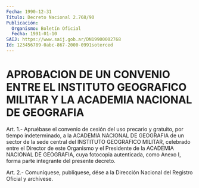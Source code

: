 ```yaml
---
Fecha: 1990-12-31
Título: Decreto Nacional 2.768/90
Publicación:
  Organismo: Boletín Oficial
  Fecha: 1991-01-10
SAIJ: https://www.saij.gob.ar/DN19900002768
Id: 123456789-0abc-867-2000-0991soterced
---
```

# APROBACION DE UN CONVENIO ENTRE EL INSTITUTO GEOGRAFICO MILITAR Y LA ACADEMIA NACIONAL DE GEOGRAFIA

<a id="1"></a>
Art.  1.-  Apruébase  el convenio de cesión del uso precario y gratuito,  por tiempo indeterminado,  a  la  ACADEMIA  NACIONAL  DE GEOGRAFIA de  un sector de la sede central del INSTITUTO GEOGRAFICO MILITAR, celebrado  entre  el  Director  de  este  Organismo  y  el Presidente  de  la  ACADEMIA  NACIONAL DE GEOGRAFIA, cuya fotocopia autenticada,  como Anexo I, forma  parte  integrante  del  presente decreto.

<a id="2"></a>
Art. 2.- Comuníquese, publíquese, dése a la Dirección Nacional del Registro Oficial y archívese.